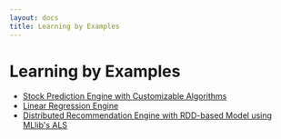 ```yaml
---
layout: docs
title: Learning by Examples
---
```


# Learning by Examples

* [Stock Prediction Engine with Customizable Algorithms](https://github.com/PredictionIO/PredictionIO/tree/master/examples/src/main/scala/stock/)
* [Linear Regression Engine](https://github.com/PredictionIO/PredictionIO/tree/master/examples/scala-local-regression/)
* [Distributed Recommendation Engine with RDD-based Model using MLlib's ALS](https://github.com/PredictionIO/PredictionIO/tree/master/examples/scala-recommendations/)
